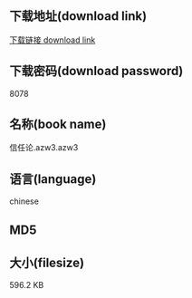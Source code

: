 ## 下载地址(download link)
[下载链接 download link](https://tutu365.netlify.app/?s=%E4%BF%A1%E4%BB%BB%E8%AE%BA.azw3)

## 下载密码(download password)
8078

## 名称(book name)
信任论.azw3.azw3

## 语言(language)
chinese

## MD5


## 大小(filesize)
596.2 KB

